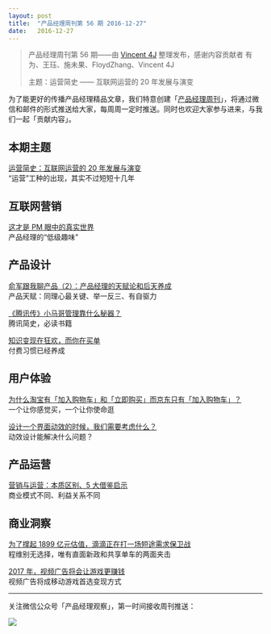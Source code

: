 ```yaml
---
layout: post
title:  "产品经理周刊第 56 期 2016-12-27"
date:   2016-12-27
---
```


> 产品经理周刊第 56 期——由 [Vincent 4J](http://pmweekly.com/contributors#vincent4j) 整理发布，感谢内容贡献者 有为、王珏、施未果、FloydZhang、Vincent 4J
> 
> 主题：运营简史 —— 互联网运营的 20 年发展与演变

为了能更好的传播产品经理精品文章，我们特意创建「[产品经理周刊](http://pmweekly.com/)」，将通过微信和邮件的形式推送给大家，每周周一定时推送。同时也欢迎大家参与进来，与我们一起「贡献内容」。    

## 本期主题  

[运营简史：互联网运营的 20 年发展与演变](http://36kr.com/p/5060330.html)   
“运营”工种的出现，其实不过短短十几年      

## 互联网营销 

[这才是 PM 眼中的真实世界](https://mp.weixin.qq.com/s?__biz=MzI0OTA5OTAxOA==&mid=2651070583&idx=1&sn=01a363c3c4b49f242fe8c4dc18ac3cd7&chksm=f2662612c511af04c1b0de34be0343522842e9eb7b88c9ec7b229441d92beb0093383623dff3&mpshare=1&scene=1&srcid=1226fGas4cDVgE64DVl7rjiP&key=564c3e9811aee0ab8ba613c93e9f742daee010b4016bfb9885f8dae0ee424bfc7d92783685038c684bf6458c09891f10d3c2edf5ba37c6d70fb94ddcf1103bf5e731617f17cdaeb1e4f8384aceebd10b&ascene=0&uin=NDgwNzA1&devicetype=iMac+MacBookPro11%2C1+OSX+OSX+10.12.2+build(16C67)&version=12010210&nettype=WIFI&fontScale=100&pass_ticket=ZElEfyTUCxFIqZtKHLr16VJQzW5S6Tod1Nwcr6n%2BaO8%3D)   
产品经理的“低级趣味”   

## 产品设计 

[俞军跟我聊产品（2）：产品经理的天赋论和后天养成](https://zhuanlan.zhihu.com/p/24531555)   
产品天赋：同理心最关键、举一反三、有自驱力    

[《腾讯传》小马哥管理靠什么秘器？](https://mp.weixin.qq.com/s?__biz=MzA3OTM5NTkxNA==&mid=2652413458&idx=2&sn=b8fab06eda8e87b4907bbbe60f3ac3ed&chksm=84581337b32f9a218a669ee0ca5df75272bfdd2709e495b630823ddc3afe70f93f8ed62bf36f&mpshare=1&scene=1&srcid=1227AmYqpRlhoj2kXBGWFLW9&key=564c3e9811aee0ab34e291bfadb33daf9e220886d51404730d0b74b7dfdbc138af6ddb57e281a708eab03b5255c85e68a0496d3ae5cae9c06a95b5ec25a8b8de222296deffd1ec99a363ade85e1fabae&ascene=0&uin=NDgwNzA1&devicetype=iMac+MacBookPro11%2C1+OSX+OSX+10.12.2+build(16C67)&version=12010210&nettype=WIFI&fontScale=100&pass_ticket=ZElEfyTUCxFIqZtKHLr16VJQzW5S6Tod1Nwcr6n%2BaO8%3D)    
腾讯简史，必读书籍      

[知识变现在狂欢，而你在买单](https://mp.weixin.qq.com/s?__biz=MzI0MjcwNzU5Mw==&mid=2247483663&idx=1&sn=179e53846e3f99e219393075a606d2e9&chksm=e9797ce9de0ef5ffbed29bdfeb407f1db4bfa48a7d512c44bebbdf01cc5af51efbe8b6e72afc&mpshare=1&scene=1&srcid=1227CHASVr3jFVE3h7L0tU85&key=564c3e9811aee0aba52482c4be8ed682809065105db39b97b490b528e8f1171d39e696761ea910d7647bd0368df45e9bca0e3e370025393425833fdc4a3a3ec2dab87f1450d9e543b674c63bd2432071&ascene=0&uin=NDgwNzA1&devicetype=iMac+MacBookPro11%2C1+OSX+OSX+10.12.2+build(16C67)&version=12010210&nettype=WIFI&fontScale=100&pass_ticket=ZElEfyTUCxFIqZtKHLr16VJQzW5S6Tod1Nwcr6n%2BaO8%3D)   
付费习惯已经养成   

## 用户体验

[为什么淘宝有「加入购物车」和「立即购买」而京东只有「加入购物车」？](https://mp.weixin.qq.com/s?__biz=MzIxMzM0OTYzMg==&mid=2247485449&idx=1&sn=384f6f67e383dc6b8db574e86b898446&chksm=97b96c66a0cee570910bcaf79b872658225bcfd218b4f89a18597f633d50dc81419e4e5c1a6c&mpshare=1&scene=1&srcid=1227GN1THyEiOUtx0ifU4JXk&key=564c3e9811aee0ab4ee0945350c4a9f509459e762ba7864e9ff1d72356224e4412ba6850cfc3a2ddbaab10cebb0fad18025df7a217c930e9e2bc9a27ec790d853b17087ec4c4c6ec61cbea3805ae5b50&ascene=0&uin=NDgwNzA1&devicetype=iMac+MacBookPro11%2C1+OSX+OSX+10.12.2+build(16C67)&version=12010210&nettype=WIFI&fontScale=100&pass_ticket=ZElEfyTUCxFIqZtKHLr16VJQzW5S6Tod1Nwcr6n%2BaO8%3D)   
一个让你感觉买，一个让你使命逛    

[设计一个界面动效的时候，我们需要考虑什么？](https://mp.weixin.qq.com/s?__biz=MzIwMzAyNTAzMw==&mid=2650318561&idx=1&sn=e9f774ac796a2f9f7533e6d57656de47&chksm=8ed9b907b9ae3011624d3e334e35342f919f1b84a7a01922591c2fc17d0997e6404d1d2c25b8&mpshare=1&scene=1&srcid=1227JJ8kp15XMyaLPTNQJaMX&key=564c3e9811aee0abc6d1bda7a6ee7cec5359b262f8e547a65f5a33537b50cebefad55be798d3f163117a21dc188cb358b5100d4647c745dd8acabf47ab1f8d6b58742c6ddcbaa7f266b350d2ef46e465&ascene=0&uin=NDgwNzA1&devicetype=iMac+MacBookPro11%2C1+OSX+OSX+10.12.2+build(16C67)&version=12010210&nettype=WIFI&fontScale=100&pass_ticket=ZElEfyTUCxFIqZtKHLr16VJQzW5S6Tod1Nwcr6n%2BaO8%3D)   
动效设计能解决什么问题？   

## 产品运营  

[营销与运营：本质区别、5 大借鉴启示](https://mp.weixin.qq.com/s?__biz=MzI2NzA3OTQyMA==&mid=2654435188&idx=1&sn=92cb5b568782485a2df90693dfabace3&chksm=f1478ce7c63005f1b0d5e1b595590373d1e220c8c8a1507ada9014c6610155762e11e02c259e&mpshare=1&scene=1&srcid=1227JoVHhnegvd1bjkRPxCHO&key=564c3e9811aee0ab9a4d7488a8f9887be8e08a6c48f07216d7eec4f94d4dd0e71ababd8522a1b8787d60e04ae5d7be8a5c53594779d77f8ce239bf5565c3019b8a189f62468c88fed165901435580c81&ascene=0&uin=NDgwNzA1&devicetype=iMac+MacBookPro11%2C1+OSX+OSX+10.12.2+build(16C67)&version=12010210&nettype=WIFI&fontScale=100&pass_ticket=ZElEfyTUCxFIqZtKHLr16VJQzW5S6Tod1Nwcr6n%2BaO8%3D)     
商业模式不同、利益关系不同    

## 商业洞察 

[为了撑起 1899 亿元估值，滴滴正在打一场短途需求保卫战](https://www.huxiu.com/article/175341.html)   
程维别无选择，唯有直面新政和共享单车的两面夹击    

[2017 年，视频广告将会让游戏更赚钱](https://mp.weixin.qq.com/s?__biz=MzAwMDA3ODc2NQ==&mid=2650448957&idx=1&sn=9653475815a2800df6672973f7d5de3f&chksm=82e062ffb597ebe9650fd2d23fae07bbb9fa7d30a07d0f7007b499509da308bea033a78f4e93&mpshare=1&scene=1&srcid=1227qoerP83ImYp0kOkBhvEf&key=564c3e9811aee0abe54fb34761a33cd976dae92485ddb91e8e7f1c2905fa8c3c3fade94c97cd3a27dcd3ff0efcde6c99bce56f284a337928a276665fa7c17b8de49a0b122e3ed0c1c44db1699ed19758&ascene=0&uin=NDgwNzA1&devicetype=iMac+MacBookPro11%2C1+OSX+OSX+10.12.2+build(16C67)&version=12010210&nettype=WIFI&fontScale=100&pass_ticket=ZElEfyTUCxFIqZtKHLr16VJQzW5S6Tod1Nwcr6n%2BaO8%3D)    
视频广告将成移动游戏首选变现方式   
  
---
关注微信公众号「产品经理观察」，第一时间接收周刊推送：          
  
![](http://com-4jplus-temp.qiniudn.com/pmweekly-weixin.jpg)   